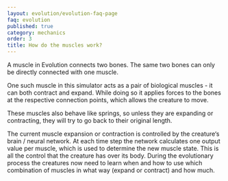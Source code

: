 ```yaml
---
layout: evolution/evolution-faq-page
faq: evolution
published: true
category: mechanics
order: 3
title: How do the muscles work?
---
```


A muscle in Evolution connects two bones. The same two bones can only be directly connected with one muscle.

One such muscle in this simulator acts as a pair of biological muscles - it can both contract and expand. While doing so it applies forces to the bones at the respective connection points, which allows the creature to move. 

These muscles also behave like springs, so unless they are expanding or contracting, they will try to go back to their original length. 

The current muscle expansion or contraction is controlled by the creature‘s brain / neural network. At each time step the network calculates one output value per muscle, which is used to determine the new muscle state. This is all the control that the creature has over its body.  During the evolutionary process the creatures now need to learn when and how to use which combination of muscles in what way (expand or contract) and how much.